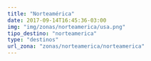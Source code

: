 ```yaml
---
title: "Norteamérica"
date: 2017-09-14T16:45:36-03:00
img: "img/zonas/norteamerica/usa.png"
tipo_destino: "norteamerica"
type: "destinos"
url_zona: "zonas/norteamerica/norteamerica"
---
```

